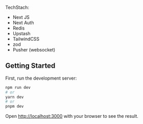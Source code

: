 TechStach:

- Next JS
- Next Auth
- Redis
- Upstash
- TailwindCSS
- zod
- Pusher (websocket)

## Getting Started

First, run the development server:

```bash
npm run dev
# or
yarn dev
# or
pnpm dev
```

Open [http://localhost:3000](http://localhost:3000) with your browser to see the result.
